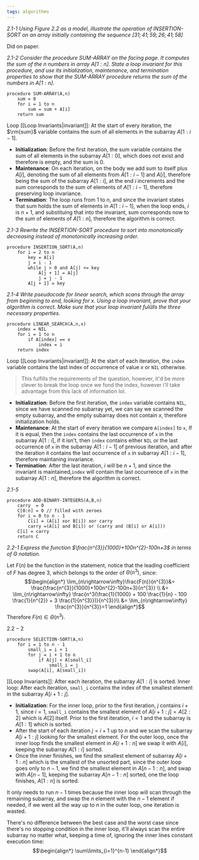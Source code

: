 ```yaml
---
tags: algorithms
---
```

*2.1-1 Using Figure 2.2 as a model, illustrate the operation of INSERTION-SORT on an array initially containing the sequence $[31; 41; 59; 26; 41; 58]$* 

Did on paper.

*2.1-2 Consider the procedure SUM-ARRAY on the facing page. It computes the sum of the $n$ numbers in array $A[1:n]$. State a loop invariant for this procedure, and use its initialization, maintenance, and termination properties to show that the SUM-ARRAY procedure returns the sum of the numbers in $A[1:n]$.*

```
procedure SUM-ARRAY(A,n)
	sum = 0
	for i = 1 to n
		sum = sum + A[i]
	return sum
```

Loop [[Loop Invariants|invariant]]: At the start of every iteration, the $\rm{sum}$ variable contains the sum of all elements in the subarray $A[1:i-1]$. 

- **Initialization**: Before the first iteration, the sum variable contains the sum of all elements in the subarray $A[1:0]$, which does not exist and therefore is empty, and the sum is $0$.
- **Maintenance**: On each iteration,  on the body we add sum to itself plus $A[i]$, denoting the sum of all elements from $A[1:i-1]$ and $A[i]$, therefore being the sum of the subarray $A[1:i]$, at the end $i$ increments and the sum corresponds to the sum of elements of $A[1:i-1]$, therefore preserving loop invariance.
- **Termination**: The loop runs from $1$ to $n$, and since the invariant states that sum holds the sum of elements in $A[1:i-1]$, when the loop ends, $i$ is $n+1$, and substituing that into the invariant, sum corresponds now to the sum of elements of $A[1:n]$, therefore the algorithm is correct.

*2.1-3 Rewrite the INSERTION-SORT procedure to sort into monotonically decreasing instead of monotonically increasing order.*

```
procedure INSERTION_SORT(A,n)
	for i = 2 to n
		key = A[i]
		j = i - 1
		while j > 0 and A[j] <= key
			A[j + 1] = A[j]
			j = j - 1
		A[j + 1] = key
```

*2.1-4 Write pseudocode for linear search, which scans through the array from beginning to end, looking for x. Using a loop invariant, prove that your algorithm is correct. Make sure that your loop invariant fulûlls the three necessary properties.*

```
procedure LINEAR_SEARCH(A,n,x)
	index = NIL
	for i = 1 to n
		if A[index] == x
			index = i
	return index
```

Loop [[Loop Invariants|invariant]]: At the start of each iteration, the `index` variable contains the last index of occurrence of value $x$ or `NIL` otherwise.

> This fulfills the requirements of the question, however, it'd be more clever to break the loop once we fond the index, however i'll take advantage from this lack of information lol.

- **Initialization**: Before the first iteration, the `index` variable contains `NIL`, since we have scanned no subarray yet, we can say we scanned the empty subarray, and the empty subarray does not contain $x$, therefore initialization holds.
- **Maintenance**: At the start of every iteration we compare `A[index]` to `x`, If it is equal, then the `index` contains the last occurrence of `x` in the subarray $A[1:i]$, if it isn't, then `index` contains either `NIL` or the last occurrence of `x` in the subarray $A[1:i-1]$ of previous iteration, and after the iteration it contains the last occurrence of `x` in subarray $A[1:i-1]$, therefore maintaning invariance.
- **Termination**: After the last iteration, $i$ will be $n + 1$, and since the invariant is maintained,`index` will contain the last occurrence of `x` in the subarray $A[1:n]$, therefore the algorithm is correct.

*2.1-5*
```
procedure ADD-BINARY-INTEGERS(A,B,n)
	carry  = 0
	C[0:n] = 0 // filled with zeroes
	for i = 0 to n - 1
		C[i] = (A[i] xor B[i]) xor carry
		carry =(A[i] and B[i]) or (carry and (B[i] or A[i]))
	C[i] = carry
	return C
```

*2.2-1 Express the function $\frac{n^{3}}{1000}+100n^{2}-100n+3$ in terms of $\Theta$ notation.*

Let $F(n)$ be the function in the statement, notice that the leading coefficient of $F$ has degree $3$, which belongs to the order of $\Theta(n^{3})$, since:
$$\begin{align*}
\lim_{n\rightarrow\infty}\frac{F(n)}{n^{3}}&= \frac{\frac{n^{3}}{1000}+100n^{2}-100n+3}{n^{3}} \\
&= \lim_{n\rightarrow\infty} \frac{n^3(\frac{1}{1000} + 100 \frac{1}{n} - 100 \frac{1}{n^{2}} + 3 \frac{1}{n^{3}})}{n^{3}}\\
&= \lim_{n\rightarrow\infty} \frac{n^{3}}{n^{3}}=1
\end{align*}$$
Therefore $F(n) \in \Theta(n^{3})$.

$2.2-2$

```
procedure SELECTION-SORT(A,n)
	for i = 1 to n - 1
		small_i = i + 1
		for j = i + 1 to n
			if A[j] < A[small_i]
				small_i = j
		swap(A[i], A[small_i])
```

[[Loop Invariants]]: After each iteration, the subarray $A[1:i]$ is sorted.
Inner loop: After each iteration, `small_i` contains the index of the smallest element in the subarray $A[i+1:j]$.

- **Initialization**: For the inner loop, prior to the first iteration, $j$ contains $i + 1$, since $i=1$, `small_i` contains the smallest element of $A[i + 1: j]=A[2:2]$ which is $A[2]$ itself. Prior to the first iteration, $i=1$ and the subarray is $A[1:1]$ which is sorted.
- After the start of each iteration $j = i + 1$ up to $n$ and we scan the subarray $A[i+1:j]$ looking for the smallest element.  For the outer loop, once the inner loop finds the smallest element in $A[i+1:n]$ we swap it with $A[i]$, keeping the subarray $A[1:i]$ sorted.
- Once the inner finishes, we find the smallest element of subarray $A[i+1:n]$ which is the smallest of the unsorted part, since the outer loop goes only to $n - 1$, we find the smallest element in $A[n-1:n]$, and swap with $A[n-1]$, keeping the subarray $A[n-1:n]$ sorted, one the loop finishes, $A[1:n]$ is sorted.

It only needs to run $n-1$ times because the inner loop will scan through the remaining subarray, and swap the $n$ element with the $n - 1$ element if needed, if we went all the way up to $n$ in the outer loop, one iteration is wasted.

There's no difference between the best case and the worst case since there's no stopping condition in the inner loop, it'll always scan the entire subarray no matter what, keeping a time of, ignoring the inner lines constant execution time:
$$\begin{align*}
\sum\limits_{i=1}^{n-1}
\end{align*}$$